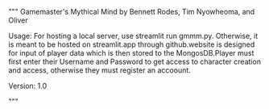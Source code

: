 """
Gamemaster's Mythical Mind
by Bennett Rodes, Tim Nyowheoma, and Oliver 

Usage: For hosting a local server, use streamlit run gmmm.py. Otherwise, it is meant to be hosted on streamlit.app through github.website is designed for input of player data which is then stored to the MongosDB.Player must first enter their Username and Password to get access to character creation and access, otherwise they must register an accoount.

Version: 1.0

"""
